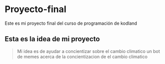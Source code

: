 # Proyecto-final
Este es mi proyecto final del curso de programación de kodland
## Esta es la idea de mi proyecto
> Mi idea es de ayudar a concientizar sobre el cambio climatico
> un bot de memes acerca de la concientizacion de el cambio climatico

